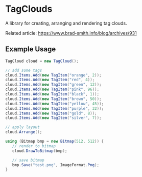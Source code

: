 # TagClouds
A library for creating, arranging and rendering tag clouds.

Related article: https://www.brad-smith.info/blog/archives/931

## Example Usage
```csharp
TagCloud cloud = new TagCloud();

// add some tags
cloud.Items.Add(new TagItem("orange", 2));
cloud.Items.Add(new TagItem("red", 4));
cloud.Items.Add(new TagItem("green", 12));
cloud.Items.Add(new TagItem("pink", 96));
cloud.Items.Add(new TagItem("black", 1));
cloud.Items.Add(new TagItem("brown", 50));
cloud.Items.Add(new TagItem("yellow", 45));
cloud.Items.Add(new TagItem("purple", 32));
cloud.Items.Add(new TagItem("gold", 8));
cloud.Items.Add(new TagItem("silver", 7));

// apply layout
cloud.Arrange();

using (Bitmap bmp = new Bitmap(512, 512)) {
   // render to bitmap
   cloud.DrawToBitmap(bmp);

   // save bitmap
   bmp.Save("test.png", ImageFormat.Png);
}
